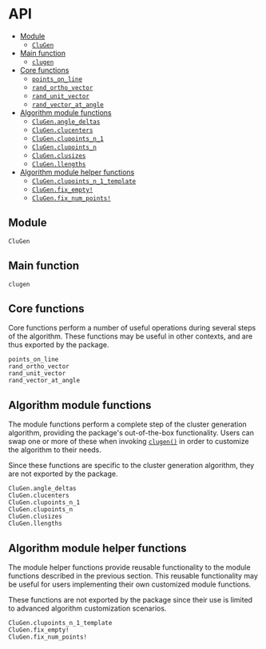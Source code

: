 # API

* [Module](@ref)
  * [`CluGen`](@ref)
* [Main function](@ref)
  * [`clugen`](@ref)
* [Core functions](@ref)
  * [`points_on_line`](@ref)
  * [`rand_ortho_vector`](@ref)
  * [`rand_unit_vector`](@ref)
  * [`rand_vector_at_angle`](@ref)
* [Algorithm module functions](@ref)
  * [`CluGen.angle_deltas`](@ref)
  * [`CluGen.clucenters`](@ref)
  * [`CluGen.clupoints_n_1`](@ref)
  * [`CluGen.clupoints_n`](@ref)
  * [`CluGen.clusizes`](@ref)
  * [`CluGen.llengths`](@ref)
* [Algorithm module helper functions](@ref)
  * [`CluGen.clupoints_n_1_template`](@ref)
  * [`CluGen.fix_empty!`](@ref)
  * [`CluGen.fix_num_points!`](@ref)

## Module

```@docs
CluGen
```

## Main function

```@docs
clugen
```

## Core functions

Core functions perform a number of useful operations during several steps of the
algorithm. These functions may be useful in other contexts, and are thus exported
by the package.

```@docs
points_on_line
rand_ortho_vector
rand_unit_vector
rand_vector_at_angle
```

## Algorithm module functions

The module functions perform a complete step of the cluster generation algorithm,
providing the package's out-of-the-box functionality. Users can swap one or more
of these when invoking [`clugen()`](@ref) in order to customize the algorithm to
their needs.

Since these functions are specific to the cluster generation algorithm, they are
not exported by the package.

```@docs
CluGen.angle_deltas
CluGen.clucenters
CluGen.clupoints_n_1
CluGen.clupoints_n
CluGen.clusizes
CluGen.llengths
```

## Algorithm module helper functions

The module helper functions provide reusable functionality to the module functions
described in the previous section. This reusable functionality may be useful for
users implementing their own customized module functions.

These functions are not exported by the package since their use is limited to
advanced algorithm customization scenarios.

```@docs
CluGen.clupoints_n_1_template
CluGen.fix_empty!
CluGen.fix_num_points!
```
